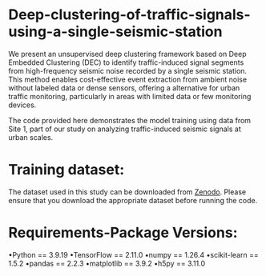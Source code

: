 # Deep-clustering-of-traffic-signals-using-a-single-seismic-station
We present an unsupervised deep clustering framework based on Deep Embedded Clustering (DEC) to identify traffic-induced signal segments from high-frequency seismic noise recorded by a single seismic station. This method enables cost-effective event extraction from ambient noise without labeled data or dense sensors, offering a alternative for urban traffic monitoring, particularly in areas with limited data or few monitoring devices.

The code provided here demonstrates the model training using data from Site 1, part of our study on analyzing traffic-induced seismic signals at urban scales.

# Training dataset:
The dataset used in this study can be downloaded from [Zenodo](https://doi.org/10.5281/zenodo.15229794). Please ensure that you download the appropriate dataset before running the code.

# Requirements-Package Versions:
•Python == 3.9.19
•TensorFlow == 2.11.0
•numpy == 1.26.4
•scikit-learn == 1.5.2
•pandas == 2.2.3
•matplotlib == 3.9.2
•h5py == 3.11.0
